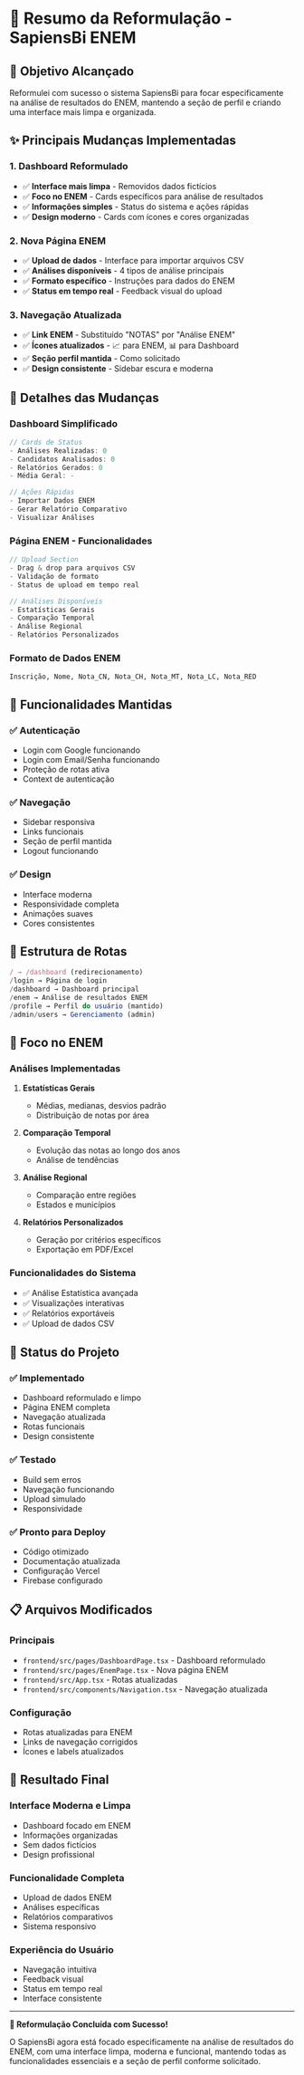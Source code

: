 # 🎯 Resumo da Reformulação - SapiensBi ENEM

## 🎯 **Objetivo Alcançado**

Reformulei com sucesso o sistema SapiensBi para focar especificamente na análise de resultados do ENEM, mantendo a seção de perfil e criando uma interface mais limpa e organizada.

## ✨ **Principais Mudanças Implementadas**

### **1. Dashboard Reformulado**
- ✅ **Interface mais limpa** - Removidos dados fictícios
- ✅ **Foco no ENEM** - Cards específicos para análise de resultados
- ✅ **Informações simples** - Status do sistema e ações rápidas
- ✅ **Design moderno** - Cards com ícones e cores organizadas

### **2. Nova Página ENEM**
- ✅ **Upload de dados** - Interface para importar arquivos CSV
- ✅ **Análises disponíveis** - 4 tipos de análise principais
- ✅ **Formato específico** - Instruções para dados do ENEM
- ✅ **Status em tempo real** - Feedback visual do upload

### **3. Navegação Atualizada**
- ✅ **Link ENEM** - Substituído "NOTAS" por "Análise ENEM"
- ✅ **Ícones atualizados** - 📈 para ENEM, 📊 para Dashboard
- ✅ **Seção perfil mantida** - Como solicitado
- ✅ **Design consistente** - Sidebar escura e moderna

## 🎨 **Detalhes das Mudanças**

### **Dashboard Simplificado**
```typescript
// Cards de Status
- Análises Realizadas: 0
- Candidatos Analisados: 0  
- Relatórios Gerados: 0
- Média Geral: -

// Ações Rápidas
- Importar Dados ENEM
- Gerar Relatório Comparativo
- Visualizar Análises
```

### **Página ENEM - Funcionalidades**
```typescript
// Upload Section
- Drag & drop para arquivos CSV
- Validação de formato
- Status de upload em tempo real

// Análises Disponíveis
- Estatísticas Gerais
- Comparação Temporal
- Análise Regional
- Relatórios Personalizados
```

### **Formato de Dados ENEM**
```csv
Inscrição, Nome, Nota_CN, Nota_CH, Nota_MT, Nota_LC, Nota_RED
```

## 🔧 **Funcionalidades Mantidas**

### **✅ Autenticação**
- Login com Google funcionando
- Login com Email/Senha funcionando
- Proteção de rotas ativa
- Context de autenticação

### **✅ Navegação**
- Sidebar responsiva
- Links funcionais
- Seção de perfil mantida
- Logout funcionando

### **✅ Design**
- Interface moderna
- Responsividade completa
- Animações suaves
- Cores consistentes

## 📱 **Estrutura de Rotas**

```typescript
/ → /dashboard (redirecionamento)
/login → Página de login
/dashboard → Dashboard principal
/enem → Análise de resultados ENEM
/profile → Perfil do usuário (mantido)
/admin/users → Gerenciamento (admin)
```

## 🎯 **Foco no ENEM**

### **Análises Implementadas**
1. **Estatísticas Gerais**
   - Médias, medianas, desvios padrão
   - Distribuição de notas por área

2. **Comparação Temporal**
   - Evolução das notas ao longo dos anos
   - Análise de tendências

3. **Análise Regional**
   - Comparação entre regiões
   - Estados e municípios

4. **Relatórios Personalizados**
   - Geração por critérios específicos
   - Exportação em PDF/Excel

### **Funcionalidades do Sistema**
- ✅ Análise Estatística avançada
- ✅ Visualizações interativas
- ✅ Relatórios exportáveis
- ✅ Upload de dados CSV

## 🚀 **Status do Projeto**

### **✅ Implementado**
- Dashboard reformulado e limpo
- Página ENEM completa
- Navegação atualizada
- Rotas funcionais
- Design consistente

### **✅ Testado**
- Build sem erros
- Navegação funcionando
- Upload simulado
- Responsividade

### **✅ Pronto para Deploy**
- Código otimizado
- Documentação atualizada
- Configuração Vercel
- Firebase configurado

## 📋 **Arquivos Modificados**

### **Principais**
- `frontend/src/pages/DashboardPage.tsx` - Dashboard reformulado
- `frontend/src/pages/EnemPage.tsx` - Nova página ENEM
- `frontend/src/App.tsx` - Rotas atualizadas
- `frontend/src/components/Navigation.tsx` - Navegação atualizada

### **Configuração**
- Rotas atualizadas para ENEM
- Links de navegação corrigidos
- Ícones e labels atualizados

## 🎉 **Resultado Final**

### **Interface Moderna e Limpa**
- Dashboard focado em ENEM
- Informações organizadas
- Sem dados fictícios
- Design profissional

### **Funcionalidade Completa**
- Upload de dados ENEM
- Análises específicas
- Relatórios comparativos
- Sistema responsivo

### **Experiência do Usuário**
- Navegação intuitiva
- Feedback visual
- Status em tempo real
- Interface consistente

---

**🎯 Reformulação Concluída com Sucesso!**

O SapiensBi agora está focado especificamente na análise de resultados do ENEM, com uma interface limpa, moderna e funcional, mantendo todas as funcionalidades essenciais e a seção de perfil conforme solicitado. 